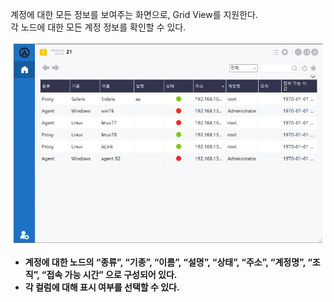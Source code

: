 계정에 대한 모든 정보를 보여주는 화면으로, Grid View를 지원한다.  
각 노드에 대한 모든 계정 정보를 확인할 수 있다.  

![테이블 보기](image-1.png)

- **계정에 대한 노드의 “종류”, “기종”, “이름”, “설명”, “상태”, “주소”, “계정명”, “조직”, “접속 가능 시간” 으로 구성되어 있다.**
- **각 컬럼에 대해 표시 여부를 선택할 수 있다.**

